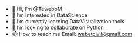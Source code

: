- 👋 Hi, I’m @TeweboM
- 👀 I’m interested in DataScience
- 🌱 I’m currently learning DataVisualization tools
- 💞️ I’m looking to collaborate on Python
- 📫 How to reach me Email: webetcivil@gmail.com

<!---
TeweboM/TeweboM is a ✨ special ✨ repository because its `README.md` (this file) appears on your GitHub profile.
You can click the Preview link to take a look at your changes.
--->
